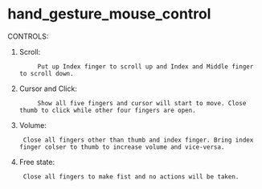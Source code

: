 # hand_gesture_mouse_control

CONTROLS:

1. Scroll:

	        Put up Index finger to scroll up and Index and Middle finger to scroll down.
	
2. Cursor and Click:

	        Show all five fingers and cursor will start to move. Close thumb to click while other four fingers are open.
	
3. Volume:
	
		Close all fingers other than thumb and index finger. Bring index finger colser to thumb to increase volume and vice-versa.
	
4. Free state:

		Close all fingers to make fist and no actions will be taken.
